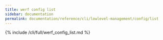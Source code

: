 ```yaml
---
title: werf config list
sidebar: documentation
permalink: documentation/reference/cli/lowlevel-management/config/list.html
---
```


{% include /cli/full/werf_config_list.md %}
